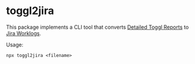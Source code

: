 # toggl2jira

This package implements a CLI tool that converts [Detailed Toggl Reports](https://track.toggl.com/reports/detailed/6520447) to [Jira Worklogs](https://primetimesheet.atlassian.net/wiki/spaces/KB/blog/2020/09/17/1509785601/Import+Worklogs).

Usage:

```
npx toggl2jira <filename>
```
